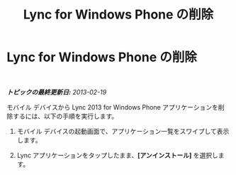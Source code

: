﻿---
title: Lync for Windows Phone の削除
TOCTitle: Lync for Windows Phone の削除
ms:assetid: b9be6774-51cc-44c1-b5fe-63c984819424
ms:mtpsurl: https://technet.microsoft.com/ja-jp/library/Hh690993(v=OCS.15)
ms:contentKeyID: 52056688
ms.date: 05/19/2016
mtps_version: v=OCS.15
ms.translationtype: HT
---

# Lync for Windows Phone の削除

 

_**トピックの最終更新日:** 2013-02-19_

モバイル デバイスから Lync 2013 for Windows Phone アプリケーションを削除するには、以下の手順を実行します。

1.  モバイル デバイスの起動画面で、アプリケーション一覧をスワイプして表示します。

2.  Lync アプリケーションをタップしたまま、**\[アンインストール\]** を選択します。

